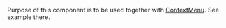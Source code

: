 Purpose of this component is to be used together with [ContextMenu](#contextmenu). See example there.
